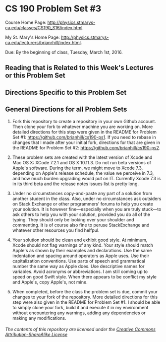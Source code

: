 # CS 190 Problem Set #3

Course Home Page: http://physics.stmarys-ca.edu/classes/CS190_S16/index.html.

My St. Mary's Home Page: http://physics.stmarys-ca.edu/lecturers/brianrhill/index.html.

Due: By the beginning of class, Tuesday, March 1st, 2016.

## Reading that is Related to this Week's Lectures or this Problem Set

## Directions Specific to this Problem Set

## General Directions for all Problem Sets

1. Fork this repository to create a repository in your own Github account. Then clone your fork to whatever machine you are working on. More detailed directions for this step were given in the README for Problem Set #1: https://github.com/brianhill/cs190-ps1. If you need to rebase in changes that I made after your initial fork, directions for that are given in the README for Problem Set #2: https://github.com/brianhill/cs190-ps2.

2. These problem sets are created with the latest version of Xcode and Mac OS X: XCode 7.2.1 and OS X 10.11.3. Do not run beta versions of Apple's software. During the term, we might move to Xcode 7.3, depending on Apple's release schedule, the value we perceive in 7.3, and how much burden upgrading would put on IT. Currently Xcode 7.3 is in its third beta and the release notes issues list is pretty long.

3. Under no circumstances copy-and-paste any part of a solution from another student in the class. Also, under no circumstances ask outsiders on Stack Exchange or other programmers' forums to help you create your solution. It is however fine&mdash;especially when you are truly stuck&mdash;to ask others to help you with your solution, provided you do all of the typing. They should only be looking over your shoulder and commenting. It is of course also fine to peruse StackExchange and whatever other resources you find helfpul.

4. Your solution should be clean and exhibit good style. At minimum, Xcode should not flag warnings of any kind. Your style should match Apple's as shown by their examples and declarations. Use the same indentation and spacing around operators as Apple uses. Use their capitalization conventions. Use parts of speech and grammatical number the same way as Apple does.  Use descriptive names for variables. Avoid acronyms or abbreviations. I am still coming up to speed on good Swift style. When there appears to be conflict my style and Apple's, copy Apple's, not mine.

5. When completed, before the class the problem set is due, commit your changes to your fork of the repository. More detailed directions for this step were also given in the README for Problem Set #1. I should be able to simply clone your fork, build it and execute it in my environment without encountering any warnings, adding any dependencies or making any modifications.

###### _The contents of this repository are licensed under the_ [Creative Commons Attribution-ShareAlike License](http://creativecommons.org/licenses/by-sa/3.0/)
